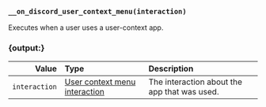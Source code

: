 ### `__on_discord_user_context_menu(interaction)`

Executes when a user uses a user-context app.


### {output:}

|         Value | Type                                                                       | Description                                  |
|--------------:|:---------------------------------------------------------------------------|:---------------------------------------------|
| `interaction` | [User context menu interaction](/values/interactions/user-context-menu.md) | The interaction about the app that was used. |
